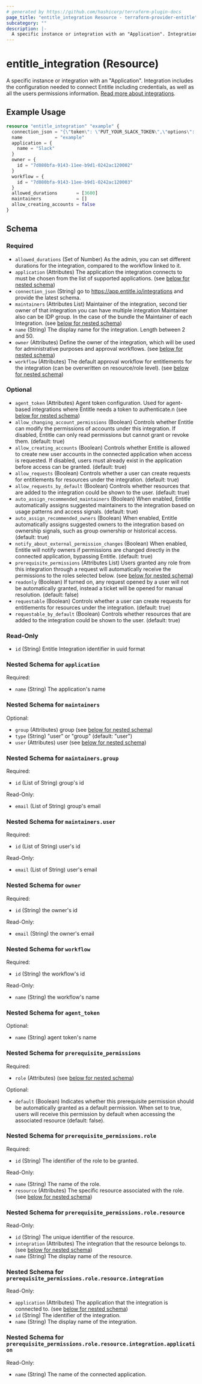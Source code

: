 ```yaml
---
# generated by https://github.com/hashicorp/terraform-plugin-docs
page_title: "entitle_integration Resource - terraform-provider-entitle"
subcategory: ""
description: |-
  A specific instance or integration with an "Application". Integration includes the configuration needed to connect Entitle including credentials, as well as all the users permissions information. Read more about integrations https://docs.beyondtrust.com/entitle/docs/integrations-resources-roles.
---
```


# entitle_integration (Resource)

A specific instance or integration with an "Application". Integration includes the configuration needed to connect Entitle including credentials, as well as all the users permissions information. [Read more about integrations](https://docs.beyondtrust.com/entitle/docs/integrations-resources-roles).

## Example Usage

```terraform
resource "entitle_integration" "example" {
  connection_json = "{\"token\": \"PUT_YOUR_SLACK_TOKEN\",\"options\": {\"plan\": \"PUT_YOUR_SLACK_PLAN\"}}"
  name            = "example"
  application = {
    name = "Slack"
  }
  owner = {
    id = "7d080bfa-9143-11ee-b9d1-0242ac120002"
  }
  workflow = {
    id = "7d080bfa-9143-11ee-b9d1-0242ac120003"
  }
  allowed_durations       = [3600]
  maintainers             = []
  allow_creating_accounts = false
}
```

<!-- schema generated by tfplugindocs -->
## Schema

### Required

- `allowed_durations` (Set of Number) As the admin, you can set different durations for the integration, compared to the workflow linked to it.
- `application` (Attributes) The application the integration connects to must be chosen from the list of supported applications. (see [below for nested schema](#nestedatt--application))
- `connection_json` (String) go to https://app.entitle.io/integrations and provide the latest schema.
- `maintainers` (Attributes List) Maintainer of the integration, second tier owner of that integration you can have multiple integration Maintainer also can be IDP group. In the case of the bundle the Maintainer of each Integration. (see [below for nested schema](#nestedatt--maintainers))
- `name` (String) The display name for the integration. Length between 2 and 50.
- `owner` (Attributes) Define the owner of the integration, which will be used for administrative purposes and approval workflows. (see [below for nested schema](#nestedatt--owner))
- `workflow` (Attributes) The default approval workflow for entitlements for the integration (can be overwritten on resource/role level). (see [below for nested schema](#nestedatt--workflow))

### Optional

- `agent_token` (Attributes) Agent token configuration. Used for agent-based integrations where Entitle needs a token to authenticate.n (see [below for nested schema](#nestedatt--agent_token))
- `allow_changing_account_permissions` (Boolean) Controls whether Entitle can modify the permissions of accounts under this integration. If disabled, Entitle can only read permissions but cannot grant or revoke them. (default: true)
- `allow_creating_accounts` (Boolean) Controls whether Entitle is allowed to create new user accounts in the connected application when access is requested. If disabled, users must already exist in the application before access can be granted. (default: true)
- `allow_requests` (Boolean) Controls whether a user can create requests for entitlements for resources under the integration. (default: true)
- `allow_requests_by_default` (Boolean) Controls whether resources that are added to the integration could be shown to the user. (default: true)
- `auto_assign_recommended_maintainers` (Boolean) When enabled, Entitle automatically assigns suggested maintainers to the integration based on usage patterns and access signals. (default: true)
- `auto_assign_recommended_owners` (Boolean) When enabled, Entitle automatically assigns suggested owners to the integration based on ownership signals, such as group ownership or historical access. (default: true)
- `notify_about_external_permission_changes` (Boolean) When enabled, Entitle will notify owners if permissions are changed directly in the connected application, bypassing Entitle. (default: true)
- `prerequisite_permissions` (Attributes List) Users granted any role from this integration through a request will automatically receive the permissions to the roles selected below. (see [below for nested schema](#nestedatt--prerequisite_permissions))
- `readonly` (Boolean) If turned on, any request opened by a user will not be automatically granted, instead a ticket will be opened for manual resolution. (default: false)
- `requestable` (Boolean) Controls whether a user can create requests for entitlements for resources under the integration. (default: true)
- `requestable_by_default` (Boolean) Controls whether resources that are added to the integration could be shown to the user. (default: true)

### Read-Only

- `id` (String) Entitle Integration identifier in uuid format

<a id="nestedatt--application"></a>
### Nested Schema for `application`

Required:

- `name` (String) The application's name


<a id="nestedatt--maintainers"></a>
### Nested Schema for `maintainers`

Optional:

- `group` (Attributes) group (see [below for nested schema](#nestedatt--maintainers--group))
- `type` (String) "user" or "group" (default: "user")
- `user` (Attributes) user (see [below for nested schema](#nestedatt--maintainers--user))

<a id="nestedatt--maintainers--group"></a>
### Nested Schema for `maintainers.group`

Required:

- `id` (List of String) group's id

Read-Only:

- `email` (List of String) group's email


<a id="nestedatt--maintainers--user"></a>
### Nested Schema for `maintainers.user`

Required:

- `id` (List of String) user's id

Read-Only:

- `email` (List of String) user's email



<a id="nestedatt--owner"></a>
### Nested Schema for `owner`

Required:

- `id` (String) the owner's id

Read-Only:

- `email` (String) the owner's email


<a id="nestedatt--workflow"></a>
### Nested Schema for `workflow`

Required:

- `id` (String) the workflow's id

Read-Only:

- `name` (String) the workflow's name


<a id="nestedatt--agent_token"></a>
### Nested Schema for `agent_token`

Optional:

- `name` (String) agent token's name


<a id="nestedatt--prerequisite_permissions"></a>
### Nested Schema for `prerequisite_permissions`

Required:

- `role` (Attributes) (see [below for nested schema](#nestedatt--prerequisite_permissions--role))

Optional:

- `default` (Boolean) Indicates whether this prerequisite permission should be automatically granted as a default permission. When set to true, users will receive this permission by default when accessing the associated resource (default: false).

<a id="nestedatt--prerequisite_permissions--role"></a>
### Nested Schema for `prerequisite_permissions.role`

Required:

- `id` (String) The identifier of the role to be granted.

Read-Only:

- `name` (String) The name of the role.
- `resource` (Attributes) The specific resource associated with the role. (see [below for nested schema](#nestedatt--prerequisite_permissions--role--resource))

<a id="nestedatt--prerequisite_permissions--role--resource"></a>
### Nested Schema for `prerequisite_permissions.role.resource`

Read-Only:

- `id` (String) The unique identifier of the resource.
- `integration` (Attributes) The integration that the resource belongs to. (see [below for nested schema](#nestedatt--prerequisite_permissions--role--resource--integration))
- `name` (String) The display name of the resource.

<a id="nestedatt--prerequisite_permissions--role--resource--integration"></a>
### Nested Schema for `prerequisite_permissions.role.resource.integration`

Read-Only:

- `application` (Attributes) The application that the integration is connected to. (see [below for nested schema](#nestedatt--prerequisite_permissions--role--resource--integration--application))
- `id` (String) The identifier of the integration.
- `name` (String) The display name of the integration.

<a id="nestedatt--prerequisite_permissions--role--resource--integration--application"></a>
### Nested Schema for `prerequisite_permissions.role.resource.integration.application`

Read-Only:

- `name` (String) The name of the connected application.

